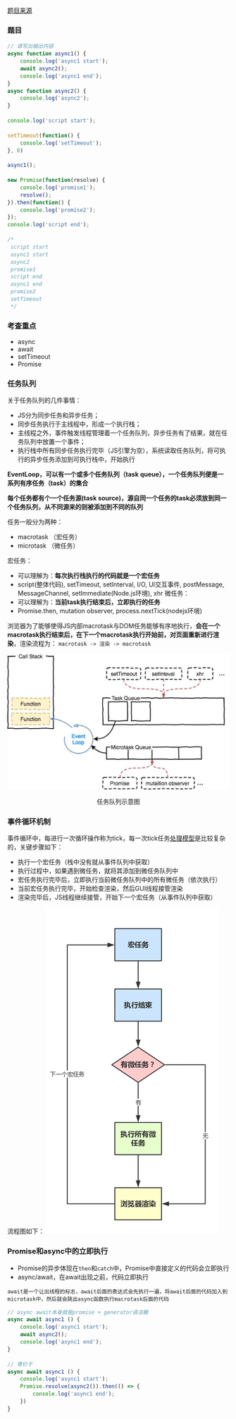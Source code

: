 [题目来源](https://github.com/Advanced-Frontend/Daily-Interview-Question/issues/7)
### 题目
```js
// 请写出输出内容
async function async1() {
    console.log('async1 start');
    await async2();
    console.log('async1 end');
}
async function async2() {
	console.log('async2');
}

console.log('script start');

setTimeout(function() {
    console.log('setTimeout');
}, 0)

async1();

new Promise(function(resolve) {
    console.log('promise1');
    resolve();
}).then(function() {
    console.log('promise2');
});
console.log('script end');

/*
 script start
 async1 start
 async2
 promise1
 script end
 async1 end
 promise2
 setTimeout
 */
```

### 考查重点
+ async
+ await
+ setTimeout
+ Promise

### 任务队列
关于任务队列的几件事情：
+ JS分为同步任务和异步任务；
+ 同步任务执行于主线程中，形成一个执行栈；
+ 主线程之外，事件触发线程管理着一个任务队列，异步任务有了结果，就在任务队列中放置一个事件；
+ 执行栈中所有同步任务执行完毕（JS引擎为空），系统读取任务队列，将可执行的异步任务添加到可执行栈中，开始执行

**EventLoop，可以有一个或多个任务队列（task queue），一个任务队列便是一系列有序任务（task）的集合**

**每个任务都有个一个任务源(task source)，源自同一个任务的task必须放到同一个任务队列，从不同源来的则被添加到不同的队列**

任务一般分为两种：
+ macrotask （宏任务）
+ microtask （微任务）

宏任务：
+ 可以理解为：**每次执行栈执行的代码就是一个宏任务**
+ script(整体代码), setTimeout, setInterval, I/O, UI交互事件, postMessage, MessageChannel, setImmediate(Node.js环境), xhr
微任务：
+ 可以理解为：**当前task执行结束后，立即执行的任务**
+ Promise.then, mutation observer, process.nextTick(nodejs环境)

浏览器为了能够使得JS内部macrotask与DOM任务能够有序地执行，**会在一个macrotask执行结束后，在下一个macrotask执行开始前，对页面重新进行渲染**，渲染流程为：
`macrotask -> 渲染 -> macrotask`

![任务队列示意图](images/任务队列示意图.png)
<center>任务队列示意图</center>

### 事件循环机制
事件循环中，每进行一次循环操作称为tick，每一次tick任务[处理模型](https://www.w3.org/TR/html5/webappapis.html#event-loops-processing-model)是比较复杂的，关键步骤如下：
+ 执行一个宏任务（栈中没有就从事件队列中获取）
+ 执行过程中，如果遇到微任务，就将其添加到微任务队列中
+ 宏任务执行完毕后，立即执行当前微任务队列中的所有微任务（依次执行）
+ 当前宏任务执行完毕，开始检查渲染，然后GUI线程接管渲染
+ 渲染完毕后，JS线程继续接管，开始下一个宏任务（从事件队列中获取）

流程图如下：
![事件循环机制流程图](images/事件循环机制流程图.jpg)

### Promise和async中的立即执行
+ Promise的异步体现在`then`和`catch`中，Promise中直接定义的代码会立即执行
+ async/await，在await出现之前，代码立即执行

`await是一个让出线程的标志，await后面的表达式会先执行一遍，将await后面的代码加入到microtask中，然后就会跳出async函数执行macrotask后面的代码`
```js
// async await本身就是promise + generator语法糖
async await async1 () {
    console.log('async1 start');
    await async2();
    console.log('async1 end');
}

// 等价于
async await async1 () {
    console.log('async1 start');
    Promise.resolve(async2()).then(() => {
        console.log('async1 end');
    })
}
```
